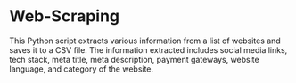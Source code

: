# Web-Scraping
This Python script extracts various information from a list of websites and saves it to a CSV file. The information extracted includes social media links, tech stack, meta title, meta description, payment gateways, website language, and category of the website.
